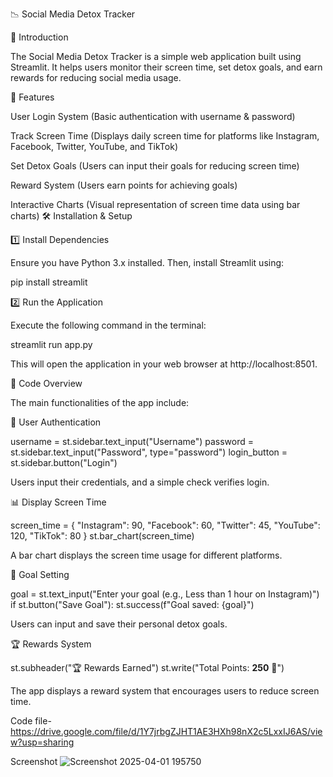 📉 Social Media Detox Tracker

🚀 Introduction

The Social Media Detox Tracker is a simple web application built using Streamlit. It helps users monitor their screen time, set detox goals, and earn rewards for reducing social media usage.

🎯 Features

User Login System (Basic authentication with username & password)

Track Screen Time (Displays daily screen time for platforms like Instagram, Facebook, Twitter, YouTube, and TikTok)

Set Detox Goals (Users can input their goals for reducing screen time)

Reward System (Users earn points for achieving goals)

Interactive Charts (Visual representation of screen time data using bar charts)
🛠️ Installation & Setup

1️⃣ Install Dependencies

Ensure you have Python 3.x installed. Then, install Streamlit using:

pip install streamlit

2️⃣ Run the Application

Execute the following command in the terminal:

streamlit run app.py

This will open the application in your web browser at http://localhost:8501.

📝 Code Overview

The main functionalities of the app include:

🔐 User Authentication

username = st.sidebar.text_input("Username")
password = st.sidebar.text_input("Password", type="password")
login_button = st.sidebar.button("Login")

Users input their credentials, and a simple check verifies login.

📊 Display Screen Time

screen_time = {
    "Instagram": 90,
    "Facebook": 60,
    "Twitter": 45,
    "YouTube": 120,
    "TikTok": 80
}
st.bar_chart(screen_time)

A bar chart displays the screen time usage for different platforms.

🎯 Goal Setting

goal = st.text_input("Enter your goal (e.g., Less than 1 hour on Instagram)")
if st.button("Save Goal"):
    st.success(f"Goal saved: {goal}")

Users can input and save their personal detox goals.

🏆 Rewards System

st.subheader("🏆 Rewards Earned")
st.write("Total Points: **250** 🎉")

The app displays a reward system that encourages users to reduce screen time.

Code file- https://drive.google.com/file/d/1Y7jrbgZJHT1AE3HXh98nX2c5LxxIJ6AS/view?usp=sharing

Screenshot
![Screenshot 2025-04-01 195750](https://github.com/user-attachments/assets/069a9ab1-5f6c-4646-abfc-565774face7a)
